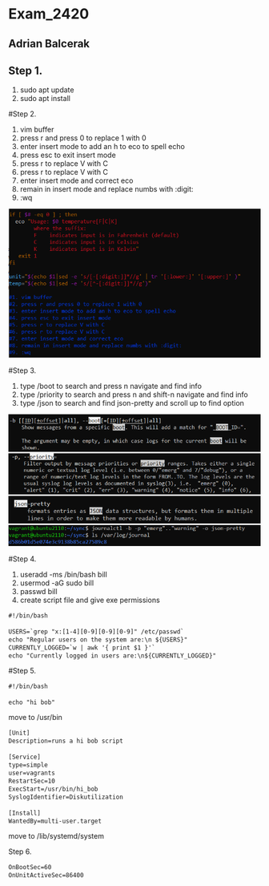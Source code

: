 # Exam_2420
## Adrian Balcerak

## Step 1.

1. sudo apt update
2. sudo apt install

#Step 2.

1. vim buffer
2. press r and press 0 to replace 1 with 0
3. enter insert mode to add an h to eco to spell echo
4. press esc to exit insert mode
5. press r to replace V with C
6. press r to replace V with C
7. enter insert mode and correct eco
8. remain in insert mode and replace numbs with :digit:
9. :wq

![step2](./Images/step2.png)


#Step 3.

1. type /boot to search and press n navigate and find info
2. type /priority to search and press n and shift-n navigate and find info
3. type /json to search and find json-pretty and scroll up to find option

![step3-1](./Images/step3-1.png)
![step3-2](./Images/step3-2.png)
![step3-3](./Images/step3-3.png)
![step3-4](./Images/step3-4.png)

#Step 4.

1. useradd -ms /bin/bash bill
2. usermod -aG sudo bill
3. passwd bill
4. create script file and give exe permissions

```
#!/bin/bash

USERS=`grep "x:[1-4][0-9][0-9][0-9]" /etc/passwd`
echo "Regular users on the system are:\n ${USERS}"
CURRENTLY_LOGGED=`w | awk '{ print $1 }'`
echo "Currently logged in users are:\n${CURRENTLY_LOGGED}"
```

#Step 5.

```
#!/bin/bash

echo "hi bob"
```

move to /usr/bin

```
[Unit]
Description=runs a hi bob script

[Service]
type=simple
user=vagrants
RestartSec=10
ExecStart=/usr/bin/hi_bob
SyslogIdentifier=Diskutilization

[Install]
WantedBy=multi-user.target
```

move to /lib/systemd/system

Step 6.

```
OnBootSec=60
OnUnitActiveSec=86400
```

